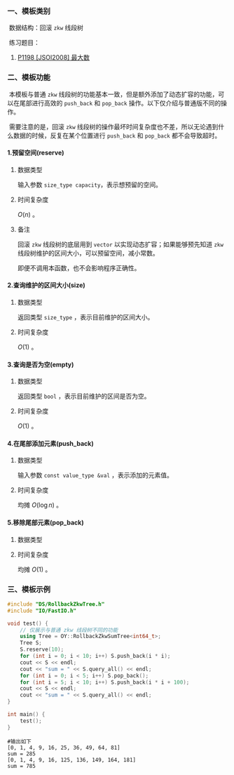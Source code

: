 ### 一、模板类别

​	数据结构：回滚 `zkw` 线段树

​	练习题目：

1. [P1198 [JSOI2008] 最大数](https://www.luogu.com.cn/problem/P1198)



### 二、模板功能

​		本模板与普通 `zkw` 线段树的功能基本一致，但是额外添加了动态扩容的功能，可以在尾部进行高效的 `push_back` 和 `pop_back` 操作。以下仅介绍与普通版不同的操作。

​		需要注意的是，回滚 `zkw` 线段树的操作最坏时间复杂度也不差，所以无论遇到什么数据的时候，反复在某个位置进行 `push_back` 和 `pop_back` 都不会导致超时。

#### 1.预留空间(reserve)

1. 数据类型

   输入参数 `size_type capacity`​ ，表示想预留的空间。

2. 时间复杂度

   $O(n)$ 。

3. 备注

   回滚 `zkw` 线段树的底层用到 `vector` 以实现动态扩容；如果能够预先知道 `zkw` 线段树维护的区间大小，可以预留空间，减小常数。
   
   即便不调用本函数，也不会影响程序正确性。


#### 2.查询维护的区间大小(size)

1. 数据类型

   返回类型 `size_type` ，表示目前维护的区间大小。

2. 时间复杂度

   $O(1)$ 。
   

#### 3.查询是否为空(empty)

1. 数据类型

   返回类型 `bool` ，表示目前维护的区间是否为空。

2. 时间复杂度

    $O(1)$  。

#### 4.在尾部添加元素(push_back)

1. 数据类型

   输入参数 `const value_type &val` ，表示添加的元素值。

2. 时间复杂度

   均摊 $O(\log n)$  。


#### 5.移除尾部元素(pop_back)

1. 数据类型

2. 时间复杂度

   均摊 $O(1)$ 。


### 三、模板示例

```c++
#include "DS/RollbackZkwTree.h"
#include "IO/FastIO.h"

void test() {
    // 仅展示与普通 zkw 线段树不同的功能
    using Tree = OY::RollbackZkwSumTree<int64_t>;
    Tree S;
    S.reserve(10);
    for (int i = 0; i < 10; i++) S.push_back(i * i);
    cout << S << endl;
    cout << "sum = " << S.query_all() << endl;
    for (int i = 0; i < 5; i++) S.pop_back();
    for (int i = 5; i < 10; i++) S.push_back(i * i + 100);
    cout << S << endl;
    cout << "sum = " << S.query_all() << endl;
}

int main() {
    test();
}
```

```
#输出如下
[0, 1, 4, 9, 16, 25, 36, 49, 64, 81]
sum = 285
[0, 1, 4, 9, 16, 125, 136, 149, 164, 181]
sum = 785

```

